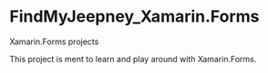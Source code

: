 # FindMyJeepney_Xamarin.Forms
Xamarin.Forms projects

This project is ment to learn and play around with Xamarin.Forms.
